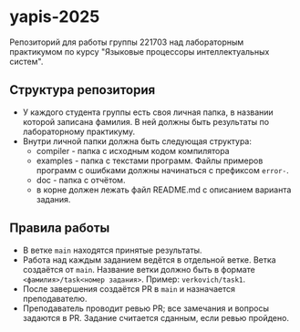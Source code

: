 # yapis-2025
Репозиторий для работы группы 221703 над лабораторным практикумом по курсу "Языковые процессоры интеллектуальных систем".

## Структура репозитория
- У каждого студента группы есть своя личная папка, в названии которой записана фамилия. В ней должны быть результаты по лабораторному практикуму.
- Внутри личной папки должна быть следующая структура:
    - compiler - папка с исходным кодом компилятора
    - examples - папка с текстами программ. Файлы примеров программ с ошибками должны начинаться с префиксом `error-`.
    - doc - папка с отчётом.
    - в корне должен лежать файл README.md с описанием варианта задания.

## Правила работы
- В ветке `main` находятся принятые результаты.
- Работа над каждым заданием ведётся в отдельной ветке. Ветка создаётся от `main`. Название ветки должно быть в формате `<фамилия>/task<номер задания>`. Пример: `verkovich/task1`.
- После завершения создаётся PR в `main` и назначается преподавателю.
- Преподаватель проводит ревью PR; все замечания и вопросы задаются в PR. Задание считается сданным, если ревью пройдено.

